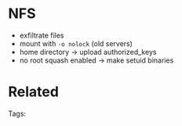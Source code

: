 # NFS
- exfiltrate files
- mount with `-o nolock` (old servers)
- home directory -> upload authorized_keys
- no root squash enabled -> make setuid binaries

# Related


Tags:

    
